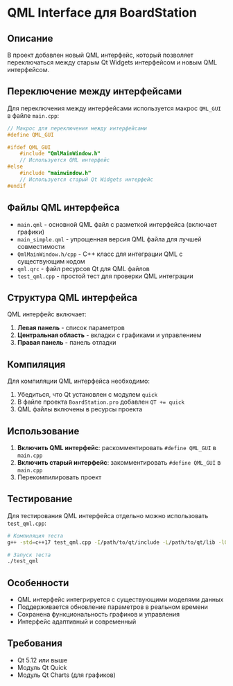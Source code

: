 # QML Interface для BoardStation

## Описание

В проект добавлен новый QML интерфейс, который позволяет переключаться между старым Qt Widgets интерфейсом и новым QML интерфейсом.

## Переключение между интерфейсами

Для переключения между интерфейсами используется макрос `QML_GUI` в файле `main.cpp`:

```cpp
// Макрос для переключения между интерфейсами
#define QML_GUI

#ifdef QML_GUI
    #include "QmlMainWindow.h"
    // Используется QML интерфейс
#else
    #include "mainwindow.h"
    // Используется старый Qt Widgets интерфейс
#endif
```

## Файлы QML интерфейса

- `main.qml` - основной QML файл с разметкой интерфейса (включает графики)
- `main_simple.qml` - упрощенная версия QML файла для лучшей совместимости
- `QmlMainWindow.h/cpp` - C++ класс для интеграции QML с существующим кодом
- `qml.qrc` - файл ресурсов Qt для QML файлов
- `test_qml.cpp` - простой тест для проверки QML интеграции

## Структура QML интерфейса

QML интерфейс включает:

1. **Левая панель** - список параметров
2. **Центральная область** - вкладки с графиками и управлением
3. **Правая панель** - панель отладки

## Компиляция

Для компиляции QML интерфейса необходимо:

1. Убедиться, что Qt установлен с модулем `quick`
2. В файле проекта `BoardStation.pro` добавлен `QT += quick`
3. QML файлы включены в ресурсы проекта

## Использование

1. **Включить QML интерфейс**: раскомментировать `#define QML_GUI` в `main.cpp`
2. **Включить старый интерфейс**: закомментировать `#define QML_GUI` в `main.cpp`
3. Перекомпилировать проект

## Тестирование

Для тестирования QML интерфейса отдельно можно использовать `test_qml.cpp`:

```bash
# Компиляция теста
g++ -std=c++17 test_qml.cpp -I/path/to/qt/include -L/path/to/qt/lib -lQt5Core -lQt5Gui -lQt5Quick -lQt5Qml -o test_qml

# Запуск теста
./test_qml
```

## Особенности

- QML интерфейс интегрируется с существующими моделями данных
- Поддерживается обновление параметров в реальном времени
- Сохранена функциональность графиков и управления
- Интерфейс адаптивный и современный

## Требования

- Qt 5.12 или выше
- Модуль Qt Quick
- Модуль Qt Charts (для графиков)
